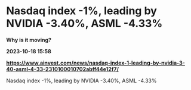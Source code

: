 # Nasdaq index -1%, leading by NVIDIA -3.40%, ASML -4.33%
**Why is it moving?**

**2023-10-18 15:58**

**https://www.ainvest.com/news/nasdaq-index-1-leading-by-nvidia-3-40-asml-4-33-2310100010702abff44e12f7/**

Nasdaq index -1%, leading by NVIDIA -3.40%, ASML -4.33%